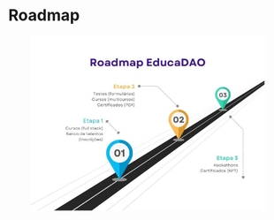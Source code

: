 # Roadmap

<figure><img src="../.gitbook/assets/Roadmap EducaDAO.jpeg" alt=""><figcaption></figcaption></figure>
